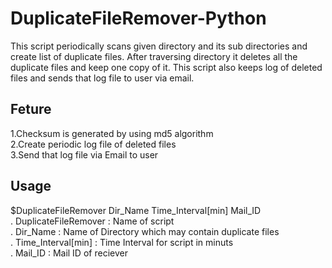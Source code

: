 # DuplicateFileRemover-Python #
This script periodically scans given directory and its sub directories and create list of duplicate files. After traversing directory it deletes all the duplicate files and keep one copy of it. This script also keeps log of deleted files and sends that log file to user via email.    
## Feture ##  
1.Checksum is generated by using md5 algorithm  
2.Create periodic log file of deleted files  
3.Send that log file via Email to user    
## Usage ##  
$DuplicateFileRemover Dir_Name Time_Interval[min] Mail_ID  
. DuplicateFileRemover : Name of script  
. Dir_Name : Name of Directory which may contain duplicate files  
. Time_Interval[min] : Time Interval for script in minuts  
. Mail_ID : Mail ID of reciever



